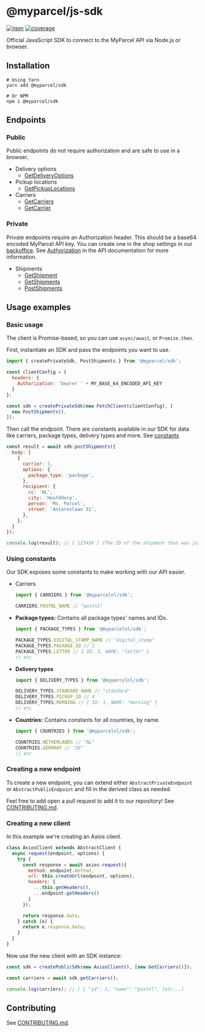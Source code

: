 # @myparcel/js-sdk

[![npm](https://img.shields.io/npm/v/@myparcel/sdk)](https://www.npmjs.com/package/@myparcel/sdk/)
[![coverage](https://img.shields.io/codecov/c/github/myparcelnl/js-sdk?logo=codecov)](https://codecov.io/gh/myparcelnl/js-sdk)

Official JavaScript SDK to connect to the MyParcel API via Node.js or browser.

## Installation

```shell
# Using Yarn
yarn add @myparcel/sdk

# Or NPM
npm i @myparcel/sdk
```

## Endpoints

### Public

Public endpoints do not require authorization and are safe to use in a browser.

- Delivery options
  - [GetDeliveryOptions](./src/endpoints/public/delivery-options/GetDeliveryOptions.ts)
- Pickup locations
  - [GetPickupLocations](./src/endpoints/public/pickup-locations/GetPickupLocations.ts)
- Carriers
  - [GetCarriers](./src/endpoints/public/carriers/GetCarriers.ts)
  - [GetCarrier](./src/endpoints/public/carriers/GetCarrier.ts)

### Private

Private endpoints require an Authorization header. This should be a base64
encoded MyParcel API key. You can create one in the shop settings in
our [backoffice]. See [Authorization] in the API documentation for more
information.

- Shipments
  - [GetShipment](./src/endpoints/private/shipments/GetShipment.ts)
  - [GetShipments](./src/endpoints/private/shipments/GetShipments.ts)
  - [PostShipments](./src/endpoints/private/shipments/PostShipments.ts)

## Usage examples

### Basic usage

The client is Promise-based, so you can use `async/await`, or `Promise.then`.

First, instantiate an SDK and pass the endpoints you want to use.

```js
import { createPrivateSdk, PostShipments } from '@myparcel/sdk';

const clientConfig = {
  headers: {
    Authorization: 'bearer ' + MY_BASE_64_ENCODED_API_KEY
  }
};

const sdk = createPrivateSdk(new FetchClient(clientConfig), [
  new PostShipments(),
]);

```

Then call the endpoint. There are constants available in our SDK for data like
carriers, package types, delivery types and more.
See [constants](#using-constants)

```js
const result = await sdk.postShipments({
  body: [
    {
      carrier: 1,
      options: {
        package_type: 'package',
      },
      recipient: {
        cc: 'NL',
        city: 'Hoofddorp',
        person: 'Ms. Parcel',
        street: 'Antareslaan 31',
      },
    },
  ]
});

console.log(result); // [ 123456 ] (The ID of the shipment that was just created)
```

### Using constants

Our SDK exposes some constants to make working with our API easier.

- Carriers
  ```js
  import { CARRIERS } from '@myparcelnl/sdk';
  
  CARRIERS.POSTNL_NAME // "postnl"
  ```
- **Package types:** Contains all package types' names and IDs.
  ```js
  import { PACKAGE_TYPES } from '@myparcelnl/sdk';
  
  PACKAGE_TYPES.DIGITAL_STAMP_NAME // "digital_stamp"
  PACKAGE_TYPES.PACKAGE_ID // 1
  PACKAGE_TYPES.LETTER // { ID: 3, NAME: "letter" }
  // etc
  ```
- **Delivery types**
  ```js
  import { DELIVERY_TYPES } from '@myparcelnl/sdk';

  DELIVERY_TYPES.STANDARD_NAME // "standard"
  DELIVERY_TYPES.PICKUP_ID // 4
  DELIVERY_TYPES.MORNING // { ID: 1, NAME: "morning" }
  // etc
  ```
- **Countries:** Contains constants for all countries, by name.
  ```js
  import { COUNTRIES } from '@myparcelnl/sdk';
  
  COUNTRIES.NETHERLANDS // "NL"
  COUNTRIES.GERMANY // "DE"
  // etc
  ```

### Creating a new endpoint

To create a new endpoint, you can extend either `AbstractPrivateEndpoint`
or `AbstractPublicEndpoint` and fill in the derived class as needed.

Feel free to add open a pull request to add it to our repository!
See [CONTRIBUTING.md].

### Creating a new client

In this example we're creating an Axios client.

```js
class AxiosClient extends AbstractClient {
  async request(endpoint, options) {
    try {
      const response = await axios.request({
        method: endpoint.method,
        url: this.createUrl(endpoint, options),
        headers: {
          ...this.getHeaders(),
          ...endpoint.getHeaders()
        }
      });

      return response.data;
    } catch (e) {
      return e.response.data;
    }
  }
}
```

Now use the new client with an SDK instance:

```js
const sdk = createPublicSdk(new AxiosClient(), [new GetCarriers()]);

const carriers = await sdk.getCarriers();

console.log(carriers); // [ { "id": 1, "name": "postnl", (etc...)
```

## Contributing

See [CONTRIBUTING.md].

[backoffice]: https://backoffice.myparcel.nl/settings

[Authorization]: https://myparcelnl.github.io/api/#5

[CONTRIBUTING.md]: ./CONTRIBUTING.md
